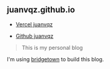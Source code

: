 ## juanvqz.github.io


* [Vercel juanvqz](https://juanvqz.vercel.app/posts)


* [Github juanvqz](https://juanvqz.vercel.app/posts)


> This is my personal blog

I'm using [bridgetown](https://github.com/bridgetownrb/bridgetown) to build this blog.
